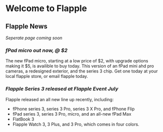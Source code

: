 # Welcome to Flapple

## **Flapple News**
_Seperate page coming soon_

### _fPad micro out now, @ $2_

The new fPad micro, starting at a low price of $2, with upgrade options making it $5, is availible to buy today. This version of an fPad mini ahd pro cameras, a redesigned exterior, and the series 3 chip. Get one today at your local flapple store, or email flapple today. 

### _Flapple Series 3 released at Flapple Event July_

Flapple released an all new line up recently, including:
 - fPhone series 3, series 3 Pro,  series 3 X Pro,  and fPhone Flip
 - fPad series 3, series 3 Pro, micro, and an all-new fPad Max
 - FlatBook 3
 - Flapple Watch 3, 3 Plus, and 3 Pro, which comes in four colors.
 
 
 
 







